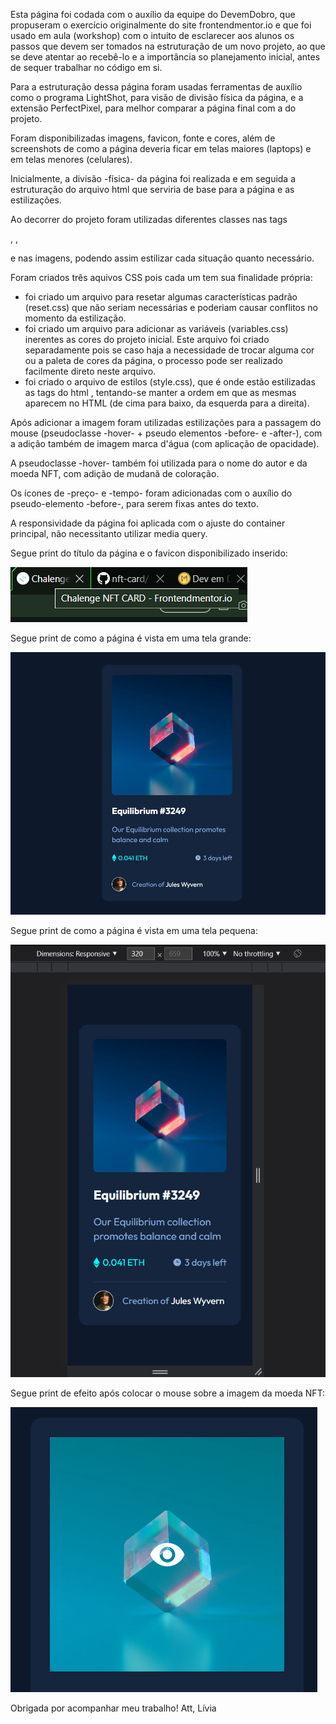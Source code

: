Esta página foi codada com o auxílio da equipe do DevemDobro, que propuseram o exercício originalmente do site frontendmentor.io e que foi usado em aula (workshop) com o intuito de esclarecer aos alunos os passos que devem ser tomados na estruturação de um novo projeto, ao que se deve atentar ao recebê-lo e a importância so planejamento inicial, antes de sequer trabalhar no código em si.

Para a estruturação dessa página foram usadas ferramentas de auxílio como o programa LightShot, para visão de divisão física da página, e a extensão PerfectPixel, para melhor comparar a página final com a do projeto.

Foram disponibilizadas imagens, favicon, fonte e cores, além de screenshots de como a página deveria ficar em telas maiores (laptops) e em telas menores (celulares).

Inicialmente, a divisão -física- da página foi realizada e em seguida a estruturação do arquivo html que serviria de base para a página e as estilizações.

Ao decorrer do projeto foram utilizadas diferentes classes nas tags <div>, <a>, <p> e nas imagens, podendo assim estilizar cada situação quanto necessário.

Foram criados três aquivos CSS pois cada um tem sua finalidade própria: 
- foi criado um arquivo para resetar algumas características padrão (reset.css) que não seriam necessárias e poderiam causar conflitos no momento da estilização. 
- foi criado um arquivo para adicionar as variáveis (variables.css) inerentes as cores do projeto inicial. Este arquivo foi criado separadamente pois se caso haja a necessidade de trocar alguma cor ou a paleta de cores da página, o processo pode ser realizado facilmente direto neste arquivo.
- foi criado o arquivo de estilos (style.css), que é onde estão estilizadas as tags do html , tentando-se manter a ordem em que as mesmas aparecem no HTML (de cima para baixo, da esquerda para a direita).

Após adicionar a imagem foram utilizadas estilizações para a passagem do mouse (pseudoclasse -hover- + pseudo elementos -before- e -after-), com a adição também de imagem marca d'água (com aplicação de opacidade).

A pseudoclasse -hover- também foi utilizada para o nome do autor e da moeda NFT, com adição de mudanã de coloração.

Os ícones de -preço- e -tempo- foram adicionadas com o auxílio do pseudo-elemento -before-, para serem fixas antes do texto.

A responsividade da página foi aplicada com o ajuste do container principal, não necessitanto utilizar media query.

Segue print do título da página e o favicon disponibilizado inserido:

![Alt text](scrshot-title.png)

Segue print de como a página é vista em uma tela grande:

![Alt text](scrshot-laptop.png)

Segue print de como a página é vista em uma tela pequena:

![Alt text](scrshot-320.png)

Segue print de efeito após colocar o mouse sobre a imagem da moeda NFT:

![Alt text](scrshot-hover.png)

Obrigada por acompanhar meu trabalho!
Att,
Lívia


